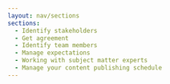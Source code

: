 ```yaml
---
layout: nav/sections
sections:
  - Identify stakeholders
  - Get agreement
  - Identify team members
  - Manage expectations
  - Working with subject matter experts
  - Manage your content publishing schedule
---
```

